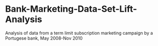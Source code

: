 # Bank-Marketing-Data-Set-Lift-Analysis
Analysis of data from a term limit subscription marketing campaign by a Portugese bank, May 2008-Nov 2010
